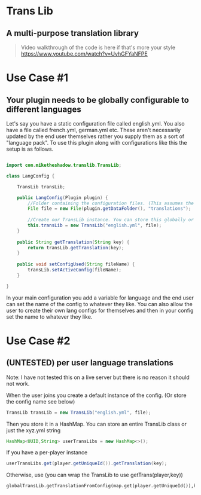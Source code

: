 # Trans Lib

## A multi-purpose translation library

> Video walkthrough of the code is here if that's more your style https://www.youtube.com/watch?v=UvhGFYaNFPE

# Use Case #1

## Your plugin needs to be globally configurable to different languages

Let's say you have a static configuration file called english.yml.
You also have a file called french.yml, german.yml etc.
These aren't necessarily updated by the end user themselves rather
you supply them as a sort of "language pack". To use this plugin along
with configurations like this the setup is as follows.

```java

import com.miketheshadow.translib.TransLib;

class LangConfig {

    TransLib transLib;

    public LangConfig(Plugin plugin) {
        //Folder containing the configuration files. (This assumes the data folder exists)
        File file = new File(plugin.getDataFolder(), "translations");
        
        //Create our TransLib instance. You can store this globally or wrap it in a class like this    
        this.transLib = new TransLib("english.yml", file);
    }
    
    public String getTranslation(String key) {
        return transLib.getTranslation(key);
    }
    
    public void setConfigUsed(String fileName) {
        transLib.setActiveConfig(fileName);
    }

}
```

In your main configuration you add a variable for language and the end user can
set the name of the config to whatever they like. You can also allow the user
to create their own lang configs for themselves and then in your config set the
name to whatever they like.

# Use Case #2

## (UNTESTED) per user language translations

Note: I have not tested this on a live server but there is no reason it should not work.

When the user joins you create a default instance of the config. (Or store the config name see below)

```java
TransLib transLib = new TransLib("english.yml", file);
```

Then you store it in a HashMap. You can store an entire TransLib class or just the xyz.yml string

```java
HashMap<UUID,String> userTransLibs = new HashMap<>();
```

If you have a per-player instance
```java
userTransLibs.get(player.getUniqueId()).getTranslation(key);
```

Otherwise, use (you can wrap the TransLib to use getTrans(player,key))

```without the instance
globalTransLib.getTranslationFromConfig(map.get(player.getUniqueId()),key);
```

